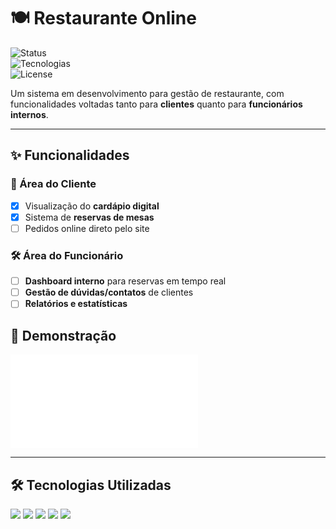 # 🍽️ Restaurante Online  

![Status](https://img.shields.io/badge/status-em%20desenvolvimento-yellow)  
![Tecnologias](https://img.shields.io/badge/stack-PHP%20%7C%20MySQL%20%7C%20HTML%20%7C%20CSS%20%7C%20JS-blue)  
![License](https://img.shields.io/badge/license-MIT-green)

Um sistema em desenvolvimento para gestão de restaurante, com funcionalidades voltadas tanto para **clientes** quanto para **funcionários internos**.  

---

## ✨ Funcionalidades  

### 👤 Área do Cliente  
- [x] Visualização do **cardápio digital**  
- [x] Sistema de **reservas de mesas**  
- [ ] Pedidos online direto pelo site  

### 🛠️ Área do Funcionário  
- [ ] **Dashboard interno** para reservas em tempo real  
- [ ] **Gestão de dúvidas/contatos** de clientes  
- [ ] **Relatórios e estatísticas**

## 🎥 Demonstração

![Demonstração do site](public/demo.json)

---

## 🛠️ Tecnologias Utilizadas  
<div align="left">
  <img src="https://img.shields.io/badge/PHP-777BB4?style=for-the-badge&logo=php&logoColor=white"/>
  <img src="https://img.shields.io/badge/MySQL-005C84?style=for-the-badge&logo=mysql&logoColor=white"/>
  <img src="https://img.shields.io/badge/HTML5-E34F26?style=for-the-badge&logo=html5&logoColor=white"/>
  <img src="https://img.shields.io/badge/CSS3-1572B6?style=for-the-badge&logo=css3&logoColor=white"/>
  <img src="https://img.shields.io/badge/JavaScript-F7DF1E?style=for-the-badge&logo=javascript&logoColor=black"/>
</div>  










